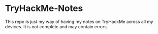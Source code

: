 # TryHackMe-Notes
This repo is just my way of having my notes on TryHackMe across all my devices.
It is not complete and may contain errors.

